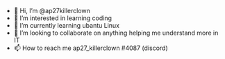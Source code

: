 - 👋 Hi, I’m @ap27killerclown
- 👀 I’m interested in learning coding
- 🌱 I’m currently learning ubantu Linux
- 💞️ I’m looking to collaborate on anything helping me understand more in IT
- 📫 How to reach me ap27_killerclown #4087 (discord) 

<!---
ap27killerclown/ap27killerclown is a ✨ special ✨ repository because its `README.md` (this file) appears on your GitHub profile.
You can click the Preview link to take a look at your changes.
--->

